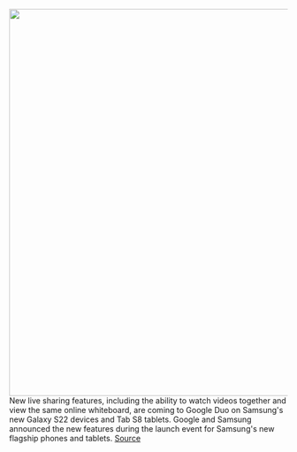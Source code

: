 <img src='https://cdn.vox-cdn.com/thumbor/KQGdtpRmRn2-9VCPVT4C-ltsEkY=/0x0:1620x1080/1200x800/filters:focal(681x411:939x669)/cdn.vox-cdn.com/uploads/chorus_image/image/70488018/google_duo_live_sharing.0.jpg' width='700px' /><br/>
New live sharing features, including the ability to watch videos together and view the same online whiteboard, are coming to Google Duo on Samsung's new Galaxy S22 devices and Tab S8 tablets. Google and Samsung announced the new features during the launch event for Samsung's new flagship phones and tablets.
<a href='https://www.theverge.com/2022/2/9/22921668/samsung-galaxy-s22-google-duo-features-whiteboard-video-watch-party'> Source <a/>